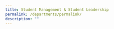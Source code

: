 ```yaml
---
title: Student Management & Student Leadership
permalink: /departments/permalink/
description: ""
---
```

